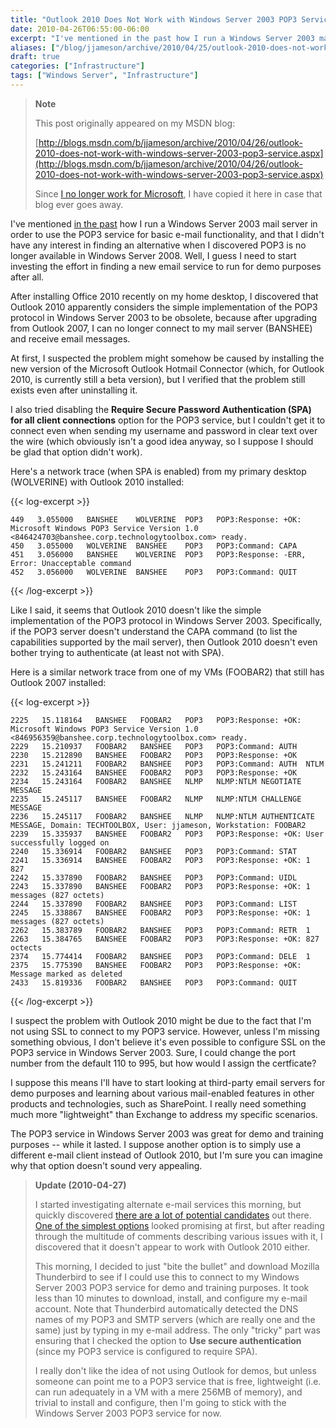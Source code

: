 ```yaml
---
title: "Outlook 2010 Does Not Work with Windows Server 2003 POP3 Service"
date: 2010-04-26T06:55:00-06:00
excerpt: "I've mentioned in the past how I run a Windows Server 2003 mail server in order to use the POP3 service for basic e-mail functionality, and that I didn't have any interest in finding an alternative when I discovered POP3 is no longer available in Windows..."
aliases: ["/blog/jjameson/archive/2010/04/25/outlook-2010-does-not-work-with-windows-server-2003-pop3-service.aspx", "/blog/jjameson/archive/2010/04/26/outlook-2010-does-not-work-with-windows-server-2003-pop3-service.aspx"]
draft: true
categories: ["Infrastructure"]
tags: ["Windows Server", "Infrastructure"]
---
```


> **Note**
>
> This post originally appeared on my MSDN blog:
>
> [http://blogs.msdn.com/b/jjameson/archive/2010/04/26/outlook-2010-does-not-work-with-windows-server-2003-pop3-service.aspx](http://blogs.msdn.com/b/jjameson/archive/2010/04/26/outlook-2010-does-not-work-with-windows-server-2003-pop3-service.aspx)
>
> Since
> [I no longer work for Microsoft](/blog/jjameson/2011/09/02/last-day-with-microsoft),
> I have copied it here in case that blog ever goes away.

I've mentioned [in the past](/blog/jjameson/2009/09/14/the-jameson-datacenter)
how I run a Windows Server 2003 mail server in order to use the POP3 service for
basic e-mail functionality, and that I didn't have any interest in finding an
alternative when I discovered POP3 is no longer available in Windows Server
2008. Well, I guess I need to start investing the effort in finding a new email
service to run for demo purposes after all.

After installing Office 2010 recently on my home desktop, I discovered that
Outlook 2010 apparently considers the simple implementation of the POP3 protocol
in Windows Server 2003 to be obsolete, because after upgrading from Outlook
2007, I can no longer connect to my mail server (BANSHEE) and receive email
messages.

At first, I suspected the problem might somehow be caused by installing the new
version of the Microsoft Outlook Hotmail Connector (which, for Outlook 2010, is
currently still a beta version), but I verified that the problem still exists
even after uninstalling it.

I also tried disabling the **Require Secure Password Authentication (SPA) for
all client connections** option for the POP3 service, but I couldn't get it to
connect even when sending my username and password in clear text over the wire
(which obviously isn't a good idea anyway, so I suppose I should be glad that
option didn't work).

Here's a network trace (when SPA is enabled) from my primary desktop (WOLVERINE)
with Outlook 2010 installed:

{{< log-excerpt >}}

```
449   3.055000   BANSHEE    WOLVERINE  POP3   POP3:Response: +OK: Microsoft Windows POP3 Service Version 1.0 <846424703@banshee.corp.technologytoolbox.com> ready.
450   3.055000   WOLVERINE  BANSHEE    POP3   POP3:Command: CAPA
451   3.056000   BANSHEE    WOLVERINE  POP3   POP3:Response: -ERR, Error: Unacceptable command
452   3.056000   WOLVERINE  BANSHEE    POP3   POP3:Command: QUIT
```

{{< /log-excerpt >}}

Like I said, it seems that Outlook 2010 doesn't like the simple implementation
of the POP3 protocol in Windows Server 2003. Specifically, if the POP3 server
doesn't understand the CAPA command (to list the capabilities supported by the
mail server), then Outlook 2010 doesn't even bother trying to authenticate (at
least not with SPA).

Here is a similar network trace from one of my VMs (FOOBAR2) that still has
Outlook 2007 installed:

{{< log-excerpt >}}

```
2225   15.118164   BANSHEE   FOOBAR2   POP3   POP3:Response: +OK: Microsoft Windows POP3 Service Version 1.0 <846956359@banshee.corp.technologytoolbox.com> ready.
2229   15.210937   FOOBAR2   BANSHEE   POP3   POP3:Command: AUTH
2230   15.212890   BANSHEE   FOOBAR2   POP3   POP3:Response: +OK
2231   15.241211   FOOBAR2   BANSHEE   POP3   POP3:Command: AUTH  NTLM
2232   15.243164   BANSHEE   FOOBAR2   POP3   POP3:Response: +OK
2234   15.243164   FOOBAR2   BANSHEE   NLMP   NLMP:NTLM NEGOTIATE MESSAGE
2235   15.245117   BANSHEE   FOOBAR2   NLMP   NLMP:NTLM CHALLENGE MESSAGE
2236   15.245117   FOOBAR2   BANSHEE   NLMP   NLMP:NTLM AUTHENTICATE MESSAGE, Domain: TECHTOOLBOX, User: jjameson, Workstation: FOOBAR2
2239   15.335937   BANSHEE   FOOBAR2   POP3   POP3:Response: +OK: User successfully logged on
2240   15.336914   FOOBAR2   BANSHEE   POP3   POP3:Command: STAT
2241   15.336914   BANSHEE   FOOBAR2   POP3   POP3:Response: +OK: 1 827
2242   15.337890   FOOBAR2   BANSHEE   POP3   POP3:Command: UIDL
2243   15.337890   BANSHEE   FOOBAR2   POP3   POP3:Response: +OK: 1 messages (827 octets)
2244   15.337890   FOOBAR2   BANSHEE   POP3   POP3:Command: LIST
2245   15.338867   BANSHEE   FOOBAR2   POP3   POP3:Response: +OK: 1 messages (827 octets)
2262   15.383789   FOOBAR2   BANSHEE   POP3   POP3:Command: RETR  1
2263   15.384765   BANSHEE   FOOBAR2   POP3   POP3:Response: +OK: 827 octects
2374   15.774414   FOOBAR2   BANSHEE   POP3   POP3:Command: DELE  1
2375   15.775390   BANSHEE   FOOBAR2   POP3   POP3:Response: +OK: Message marked as deleted
2433   15.819336   FOOBAR2   BANSHEE   POP3   POP3:Command: QUIT
```

{{< /log-excerpt >}}

I suspect the problem with Outlook 2010 might be due to the fact that I'm not
using SSL to connect to my POP3 service. However, unless I'm missing something
obvious, I don't believe it's even possible to configure SSL on the POP3 service
in Windows Server 2003. Sure, I could change the port number from the default
110 to 995, but how would I assign the certficate?

I suppose this means I'll have to start looking at third-party email servers for
demo purposes and learning about various mail-enabled features in other products
and technologies, such as SharePoint. I really need something much more
"lightweight" than Exchange to address my specific scenarios.

The POP3 service in Windows Server 2003 was great for demo and training purposes
-- while it lasted. I suppose another option is to simply use a different e-mail
client instead of Outlook 2010, but I'm sure you can imagine why that option
doesn't sound very appealing.

> **Update (2010-04-27)**
>
> I started investigating alternate e-mail services this morning, but quickly discovered [there are a lot of potential candidates](http://www.emailman.com/win/servers.html) out there. [One of the simplest options](http://weblogs.asp.net/hpreishuber/archive/2008/04/30/visendo-smtp-pop3-extender-for-windows-2008-server.aspx) looked promising at first, but after reading through the multitude of comments describing various issues with it, I discovered that it doesn't appear to work with Outlook 2010 either.
>
> This morning, I decided to just "bite the bullet" and download Mozilla Thunderbird to see if I could use this to connect to my Windows Server 2003 POP3 service for demo and training purposes. It took less than 10 minutes to download, install, and configure my e-mail account. Note that Thunderbird automatically detected the DNS names of my POP3 and SMTP servers (which are really one and the same) just by typing in my e-mail address. The only "tricky" part was ensuring that I checked the option to **Use secure authentication** (since my POP3 service is configured to require SPA).
>
> I really don't like the idea of not using Outlook for demos, but unless someone can point me to a POP3 service that is free, lightweight (i.e. can run adequately in a VM with a mere 256MB of memory), and trivial to install and configure, then I'm going to stick with the Windows Server 2003 POP3 service for now.

